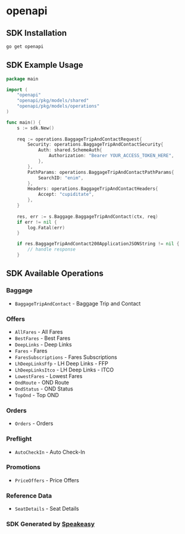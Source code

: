 # openapi

<!-- Start SDK Installation -->
## SDK Installation

```bash
go get openapi
```
<!-- End SDK Installation -->

## SDK Example Usage
<!-- Start SDK Example Usage -->
```go
package main

import (
    "openapi"
    "openapi/pkg/models/shared"
    "openapi/pkg/models/operations"
)

func main() {
    s := sdk.New()
    
    req := operations.BaggageTripAndContactRequest{
        Security: operations.BaggageTripAndContactSecurity{
            Auth: shared.SchemeAuth{
                Authorization: "Bearer YOUR_ACCESS_TOKEN_HERE",
            },
        },
        PathParams: operations.BaggageTripAndContactPathParams{
            SearchID: "enim",
        },
        Headers: operations.BaggageTripAndContactHeaders{
            Accept: "cupiditate",
        },
    }
    
    res, err := s.Baggage.BaggageTripAndContact(ctx, req)
    if err != nil {
        log.Fatal(err)
    }

    if res.BaggageTripAndContact200ApplicationJSONString != nil {
        // handle response
    }
```
<!-- End SDK Example Usage -->

<!-- Start SDK Available Operations -->
## SDK Available Operations

### Baggage

* `BaggageTripAndContact` - Baggage Trip and Contact

### Offers

* `AllFares` - All Fares
* `BestFares` - Best Fares
* `DeepLinks` - Deep Links
* `Fares` - Fares
* `FaresSubscriptions` - Fares Subscriptions
* `LhDeepLinksFfp` - LH Deep Links - FFP
* `LhDeepLinksItco` - LH Deep Links - ITCO
* `LowestFares` - Lowest Fares
* `OndRoute` - OND Route
* `OndStatus` - OND Status
* `TopOnd` - Top OND

### Orders

* `Orders` - Orders

### Preflight

* `AutoCheckIn` - Auto Check-In

### Promotions

* `PriceOffers` - Price Offers

### Reference Data

* `SeatDetails` - Seat Details

<!-- End SDK Available Operations -->

### SDK Generated by [Speakeasy](https://docs.speakeasyapi.dev/docs/using-speakeasy/client-sdks)
